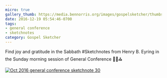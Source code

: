 ```yaml
---
micro: true
gallery_thumb: https://media.bennorris.org/images/gospelsketcher/thumbs/oct-16-4-eyring.jpg
date: 2016-12-19 05:54:46-0700
tags:
- general conference
- sketchnotes
category: Gospel Sketcher
---
```


Find joy and gratitude in the Sabbath
#Sketchnotes from Henry B. Eyring in the Sunday morning session of General Conference ✍🏼⛪️

[![Oct 2016 general conference sketchnote 30](https://media.bennorris.org/images/gospelsketcher/general-conference/oct-2016/oct-16-4-eyring.jpg)](https://media.bennorris.org/images/gospelsketcher/general-conference/oct-2016/oct-16-4-eyring.jpg)